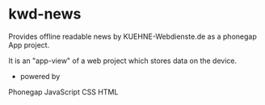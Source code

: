 kwd-news
========

Provides offline readable news by KUEHNE-Webdienste.de as a phonegap App project.

It is an "app-view" of a web project which stores data on the device.


* powered by

Phonegap
JavaScript
CSS
HTML
